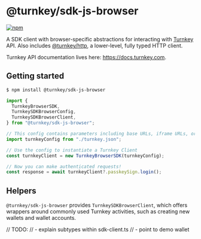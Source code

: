 # @turnkey/sdk-js-browser

[![npm](https://img.shields.io/npm/v/@turnkey/http?color=%234C48FF)](https://www.npmjs.com/package/@turnkey/sdk-js-browser)

A SDK client with browser-specific abstractions for interacting with [Turnkey](https://turnkey.com) API. Also includes [@turnkey/http](https://www.npmjs.com/package/@turnkey/http), a lower-level, fully typed HTTP client.

Turnkey API documentation lives here: https://docs.turnkey.com.

## Getting started

```bash
$ npm install @turnkey/sdk-js-browser
```

```typescript
import {
  TurnkeyBrowserSDK,
  TurnkeySDKBrowserConfig,
  TurnkeySDKBrowserClient,
} from "@turnkey/sdk-js-browser";

// This config contains parameters including base URLs, iframe URLs, org ID, and rp ID (relying party ID for WebAuthn)
import turnkeyConfig from "./turnkey.json";

// Use the config to instantiate a Turnkey Client
const turnkeyClient = new TurnkeyBrowserSDK(turnkeyConfig);

// Now you can make authenticated requests!
const response = await turnkeyClient?.passkeySign.login();
```

## Helpers

`@turnkey/sdk-js-browser` provides `TurnkeySDKBrowserClient`, which offers wrappers around commonly used Turnkey activities, such as creating new wallets and wallet accounts.

// TODO:
// - explain subtypes within sdk-client.ts
// - point to demo wallet
